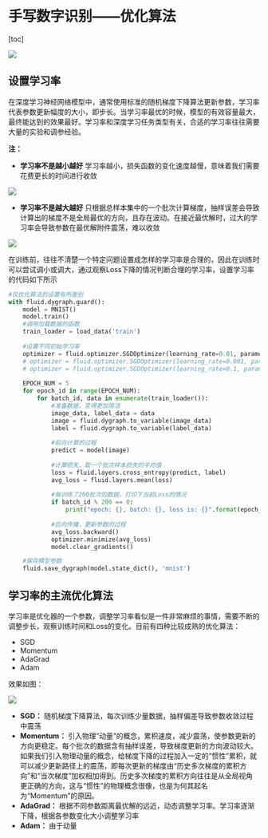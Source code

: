 # 手写数字识别——优化算法

[toc]

<img src = "img/7.1.png">

## 设置学习率

在深度学习神经网络模型中，通常使用标准的随机梯度下降算法更新参数，学习率代表参数更新幅度的大小，即步长。当学习率最优的时候，模型的有效容量最大，最终能达到的效果最好。学习率和深度学习任务类型有关，合适的学习率往往需要大量的实验和调参经验。

**注：**

* **学习率不是越小越好** 学习率越小，损失函数的变化速度越慢，意味着我们需要花费更长的时间进行收敛

<img src = "img/7.2.png">

* **学习率不是越大越好** 只根据总样本集中的一个批次计算梯度，抽样误差会导致计算出的梯度不是全局最优的方向，且存在波动。在接近最优解时，过大的学习率会导致参数在最优解附件震荡，难以收敛

<img src = "img/7.3.png">

在训练前，往往不清楚一个特定问题设置成怎样的学习率是合理的，因此在训练时可以尝试调小或调大，通过观察Loss下降的情况判断合理的学习率，设置学习率的代码如下所示

```python
#仅优化算法的设置有所差别
with fluid.dygraph.guard():
    model = MNIST()
    model.train()
    #调用加载数据的函数
    train_loader = load_data('train')
    
    #设置不同初始学习率
    optimizer = fluid.optimizer.SGDOptimizer(learning_rate=0.01, parameter_list=model.parameters())
    # optimizer = fluid.optimizer.SGDOptimizer(learning_rate=0.001, parameter_list=model.parameters())
    # optimizer = fluid.optimizer.SGDOptimizer(learning_rate=0.1, parameter_list=model.parameters())
    
    EPOCH_NUM = 5
    for epoch_id in range(EPOCH_NUM):
        for batch_id, data in enumerate(train_loader()):
            #准备数据，变得更加简洁
            image_data, label_data = data
            image = fluid.dygraph.to_variable(image_data)
            label = fluid.dygraph.to_variable(label_data)
            
            #前向计算的过程
            predict = model(image)
            
            #计算损失，取一个批次样本损失的平均值
            loss = fluid.layers.cross_entropy(predict, label)
            avg_loss = fluid.layers.mean(loss)
            
            #每训练了200批次的数据，打印下当前Loss的情况
            if batch_id % 200 == 0:
                print("epoch: {}, batch: {}, loss is: {}".format(epoch_id, batch_id, avg_loss.numpy()))
            
            #后向传播，更新参数的过程
            avg_loss.backward()
            optimizer.minimize(avg_loss)
            model.clear_gradients()

    #保存模型参数
    fluid.save_dygraph(model.state_dict(), 'mnist')
```



## 学习率的主流优化算法

学习率是优化器的一个参数，调整学习率看似是一件非常麻烦的事情，需要不断的调整步长，观察训练时间和Loss的变化。目前有四种比较成熟的优化算法：

* SGD
* Momentum
* AdaGrad
* Adam

效果如图：

<img src = "img/7.5.png">

* **SGD：** 随机梯度下降算法，每次训练少量数据，抽样偏差导致参数收敛过程中震荡
* **Momentum：** 引入物理“动量”的概念，累积速度，减少震荡，使参数更新的方向更稳定。每个批次的数据含有抽样误差，导致梯度更新的方向波动较大。如果我们引入物理动量的概念，给梯度下降的过程加入一定的“惯性”累积，就可以减少更新路径上的震荡，即每次更新的梯度由“历史多次梯度的累积方向”和“当次梯度”加权相加得到。历史多次梯度的累积方向往往是从全局视角更正确的方向，这与“惯性”的物理概念很像，也是为何其起名为“Momentum”的原因。
* **AdaGrad：** 根据不同参数距离最优解的远近，动态调整学习率。学习率逐渐下降，根据各参数变化大小调整学习率
* **Adam：** 由于动量